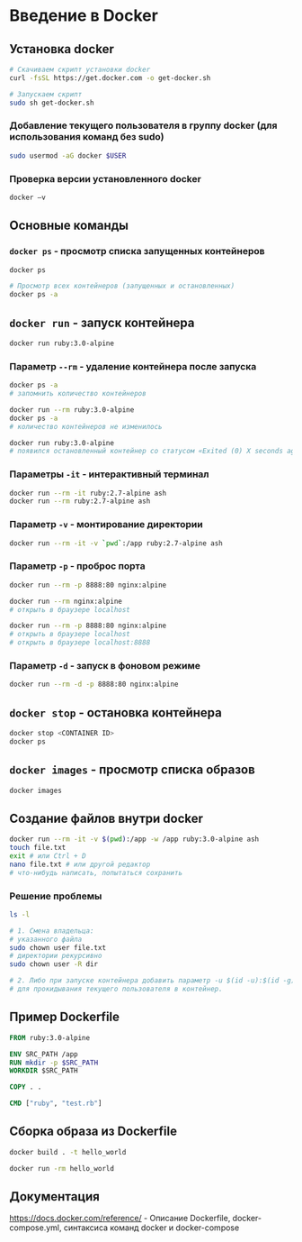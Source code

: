 # Введение в Docker

## Установка docker

```bash
# Скачиваем скрипт установки docker
curl -fsSL https://get.docker.com -o get-docker.sh

# Запускаем скрипт
sudo sh get-docker.sh
```

### Добавление текущего пользователя в группу docker (для использования команд без sudo)
```bash
sudo usermod -aG docker $USER
````

### Проверка версии установленного docker
```bash
docker –v
```

## Основные команды

### `docker ps` - просмотр списка запущенных контейнеров

```bash
docker ps

# Просмотр всех контейнеров (запущенных и остановленных)
docker ps -a
```

## `docker run` - запуск контейнера

```bash
docker run ruby:3.0-alpine
```

### Параметр `--rm` - удаление контейнера после запуска

```bash
docker ps -a
# запомнить количество контейнеров

docker run --rm ruby:3.0-alpine
docker ps -a
# количество контейнеров не изменилось

docker run ruby:3.0-alpine
# появился остановленный контейнер со статусом «Exited (0) X seconds ago»
```

### Параметры `-it` - интерактивный терминал

```bash
docker run --rm -it ruby:2.7-alpine ash
docker run --rm ruby:2.7-alpine ash
```

### Параметр `-v` - монтирование директории

```bash
docker run --rm -it -v `pwd`:/app ruby:2.7-alpine ash
```

### Параметр `-p` - проброс порта

```bash
docker run --rm -p 8888:80 nginx:alpine

docker run --rm nginx:alpine
# открыть в браузере localhost

docker run --rm -p 8888:80 nginx:alpine
# открыть в браузере localhost
# открыть в браузере localhost:8888
```

### Параметр `-d` - запуск в фоновом режиме

```bash
docker run --rm -d -p 8888:80 nginx:alpine
```

## `docker stop` - остановка контейнера

```bash
docker stop <CONTAINER ID>
docker ps
```

## `docker images` - просмотр списка образов

```bash
docker images
```

## Создание файлов внутри docker

```bash
docker run --rm -it -v $(pwd):/app -w /app ruby:3.0-alpine ash
touch file.txt
exit # или Ctrl + D
nano file.txt # или другой редактор
# что-нибудь написать, попытаться сохранить
```

### Решение проблемы

```bash
ls -l

# 1. Смена владельца:
# указанного файла
sudo chown user file.txt
# директории рекурсивно
sudo chown user -R dir

# 2. Либо при запуске контейнера добавить параметр -u $(id -u):$(id -g)
# для прокидывания текущего пользователя в контейнер.
```

## Пример Dockerfile

```dockerfile
FROM ruby:3.0-alpine

ENV SRC_PATH /app
RUN mkdir -p $SRC_PATH
WORKDIR $SRC_PATH

COPY . .

CMD ["ruby", "test.rb"]
```

## Сборка образа из Dockerfile

```bash
docker build . -t hello_world

docker run -rm hello_world
```

## Документация

https://docs.docker.com/reference/ - Описание Dockerfile, docker-compose.yml, синтаксиса команд docker и docker-compose
